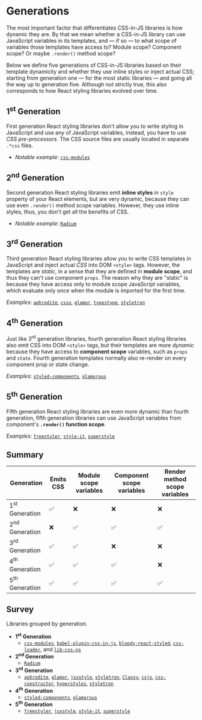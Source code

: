 # Generations

The most important factor that differentiates CSS-in-JS libraries is how dynamic they are. By that we
mean whether a CSS-in-JS library can use JavaScript variables in its templates, and &mdash; if so &mdash;
to what scope of variables those templates have access to? Module scope? Component scope? Or maybe
`.render()` method scope?

Below we define five generations of CSS-in-JS libraries based on their template dynamicity and whether they
use inline styles or inject actual CSS; starting from generation one &mdash; for the most static libraries &mdash;
and going all the way up to generation five. Although not strictly true, this also corresponds to how React
styling libraries evolved over time.


## 1<sup>st</sup> Generation

First generation React styling libraries don't allow you to write styling in JavaScript and use any of
JavaScript variables, instead, you have to use *CSS pre-processors*. The CSS source files are usually
located in separate `.*css` files.

  - *Notable example*: [`css-modules`][lib-css-modules]


## 2<sup>nd</sup> Generation

Second generation React styling libraries emit __inline styles__ in `style` property of your React
elements, but are very dynamic, because they can use even `.render()` method scope variables. However,
they use inline styles, thus, you don't get all the benefits of CSS.

  - *Notable example*: [`Radium`][lib-radium]


## 3<sup>rd</sup> Generation

Third generation React styling libraries allow you to write CSS templates in JavaScript and inject actual *CSS* into
DOM `<style>` tags. However, the templates are *static*,
in a sense that they are defined in __module scope__, and thus they can't use component `props`. The reason why they are "static" is
because they have access only to module scope JavaScript variables, which evaluate only once when the module is imported for the first time.

*Examples*: [`aphrodite`][lib-aphrodite], [`cssx`][lib-cssx], [`glamor`][lib-glamor], [`typestype`][lib-typestype], [`styletron`](lib-styletron)


## 4<sup>th</sup> Generation

Just like 3<sup>rd</sup> generation libraries, fourth generation React styling libraries also emit CSS into DOM `<style>` tags,
but their templates are more *dynamic* because they have access to __component scope__ variables, such as `props` and `state`. Fourth generation
templates normally also re-render on every component prop or state change.

*Examples*: [`styled-components`][lib-styled-components], [`glamorous`][lib-glamorous]


## 5<sup>th</sup> Generation

Fifth generation React styling libraries are even more dynamic than fourth generation, fifth generation libraries
can use JavaScript variables from component's __`.render()` function scope__.

*Examples*: [`freestyler`][lib-freestyler], [`style-it`][lib-style-it], [`superstyle`][lib-superstyle]


## Summary

|Generation|Emits CSS|Module scope variables|Component scope variables|Render method scope variables|
|----------|---------|----------------------|-------------------------|-----------------------------|
|1<sup>st</sup> Generation|✅|❌|❌|❌|
|2<sup>nd</sup> Generation|❌|✅|✅|✅|
|3<sup>rd</sup> Generation|✅|✅|❌|❌|
|4<sup>th</sup> Generation|✅|✅|✅|❌|
|5<sup>th</sup> Generation|✅|✅|✅|✅|


## Survey


Libraries grouped by generation.

  - __1<sup>st</sup> Generation__
    - [`css-modules`][lib-css-modules], [`babel-plugin-css-in-js`][lib-babel-plugin-css-in-js], [`bloody-react-styled`][lib-bloody-react-styled],
    [`css-loader`][lib-css-loader], and [`lib-css-ns`][lib-css-ns]
  - __2<sup>nd</sup> Generation__
    - [`Radium`][lib-radium]
  - __3<sup>rd</sup> Generation__
    - [`aphrodite`][lib-aphrodite], [`glamor`][lib-glamor], [`jsxstyle`][lib-jsxstyle], [`styletron`][lib-styletron], [`Classy`][lib-classy],
    [`csjs`][lib-csjs], [`css-constructor`][lib-css-constructor], [`hyperstyles`][lib-hyperstyles], [`styletron`][lib-styletron]
  - __4<sup>th</sup> Generation__
    - [`styled-components`][lib-styled-components], [`glamorous`][lib-glamorous]
  - __5<sup>th</sup> Generation__
    - [`freestyler`][lib-freestyler], [`jsxstyle`][lib-jsxstyle], [`style-it`][lib-style-it], [`superstyle`][lib-superstyle]

[lib-css-modules]: https://github.com/css-modules/css-modules
[lib-babel-plugin-css-in-js]: https://github.com/martinandert/babel-plugin-css-in-js
[lib-bloody-react-styled]: https://github.com/martinandert/babel-plugin-css-in-js
[lib-classy]: https://github.com/inturn/classy
[lib-csjs]: https://github.com/rtsao/csjs
[lib-css-constructor]: https://github.com/siddharthkp/css-constructor
[lib-css-loader]: https://github.com/webpack-contrib/css-loader
[lib-css-ns]: https://github.com/jareware/css-ns
[lib-jsxstyle]: https://github.com/smyte/jsxstyle
[lib-hyperstyles]: https://github.com/colingourlay/hyperstyles
[lib-radium]: https://github.com/FormidableLabs/radium
[lib-aphrodite]: https://github.com/Khan/aphrodite
[lib-bloody-react-styled]: https://github.com/bloodyowl/react-styled
[lib-cssx]: https://github.com/krasimir/cssx
[lib-glamor]: https://github.com/threepointone/glamor
[lib-jsxstyle]: https://github.com/smyte/jsxstyle
[lib-typestype]: https://github.com/typestyle/typestyle
[lib-styletron]: https://github.com/rtsao/styletron
[lib-styled-components]: https://github.com/styled-components/styled-components
[lib-glamorous]: https://github.com/paypal/glamorous
[lib-restyles]: https://github.com/tkh44/restyles
[lib-freestyler]: https://github.com/streamich/freestyler
[lib-style-it]: https://github.com/buildbreakdo/style-it
[lib-superstyle]: https://github.com/jxnblk/superstyle
[lib-styletron]: https://github.com/rtsao/styletron
[lib-styled-jsx]: https://github.com/zeit/styled-jsx
[lib-css-modules]: https://github.com/css-modules/css-modules
[lib-radium]: https://github.com/FormidableLabs/radium
[lib-aphrodite]: https://github.com/Khan/aphrodite
[lib-glamor]: https://github.com/threepointone/glamor
[lib-styled-components]: https://github.com/styled-components/styled-components
[lib-glamorous]: https://github.com/paypal/glamorous
[lib-restyles]: https://github.com/tkh44/restyles
[lib-style-it]: https://github.com/buildbreakdo/style-it
